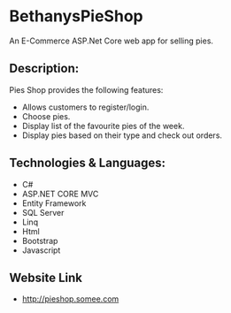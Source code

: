 # BethanysPieShop
An E-Commerce ASP.Net Core web app for selling pies.

## Description:
Pies Shop provides the following features:
- Allows customers to register/login.
- Choose pies.
- Display list of the favourite pies of the week.
- Display pies based on their type and check out orders.

## Technologies & Languages:
- C#
- ASP.NET CORE MVC
- Entity Framework 
- SQL Server 
- Linq
- Html
- Bootstrap
- Javascript

## Website Link
- http://pieshop.somee.com
